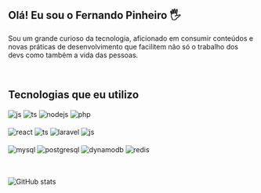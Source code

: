 ## Olá! Eu sou o Fernando Pinheiro 🖐️

Sou um grande curioso da tecnologia, aficionado em consumir conteúdos e novas práticas de desenvolvimento que facilitem não só o trabalho dos devs como também a vida das pessoas.

<br/>

## Tecnologias que eu utilizo

<div style="display: inline_block">
  <img align="center" alt="js" src="https://img.shields.io/badge/JavaScript-F7DF1E?style=for-the-badge&logo=javascript&logoColor=black" />
  <img align="center" alt="ts" src="https://img.shields.io/badge/TypeScript-007ACC?style=for-the-badge&logo=typescript&logoColor=white" />
  <img align="center" alt="nodejs" src="https://img.shields.io/badge/Node.js-43853D?style=for-the-badge&logo=node.js&logoColor=white" />
  <img align="center" alt="php" src="https://img.shields.io/badge/Php-777bb3?style=for-the-badge&logo=php&logoColor=white" />
</div>
<br/>
<div style="display: inline_block">
  <img align="center" alt="react" src="https://img.shields.io/badge/React-20232A?style=for-the-badge&logo=react&logoColor=61DAFB" />
  <img align="center" alt="ts" src="https://img.shields.io/badge/NestJS-d5214a?style=for-the-badge&logo=nestjs&logoColor=white" />
  <img align="center" alt="laravel" src="https://img.shields.io/badge/Laravel-e4392c?style=for-the-badge&logo=laravel&logoColor=white" />
  <img align="center" alt="js" src="https://img.shields.io/badge/Docker-FFFFFF?style=for-the-badge&logo=docker&logoColor=2392e6" />
</div><br/>
<div style="display: inline_block">
  <img align="center" alt="mysql" src="https://img.shields.io/static/v1?style=for-the-badge&message=MySQL&color=4479A1&logo=MySQL&logoColor=FFFFFF&label=" />
  <img align="center" alt="postgresql" src="https://img.shields.io/static/v1?style=for-the-badge&message=PostgreSQL&color=4169E1&logo=PostgreSQL&logoColor=FFFFFF&label=" />
  <img align="center" alt="dynamodb" src="https://img.shields.io/static/v1?style=for-the-badge&message=Amazon+DynamoDB&color=4053D6&logo=Amazon+DynamoDB&logoColor=FFFFFF&label=" />
  <img align="center" alt="redis" src="https://img.shields.io/static/v1?style=for-the-badge&message=Redis&color=DC382D&logo=Redis&logoColor=FFFFFF&label=" />
</div>
<br/>
<br/>

![GitHub stats](https://github-readme-stats.vercel.app/api?username=fernandoigor&show_icons=true&theme=dark&count_private=true)
